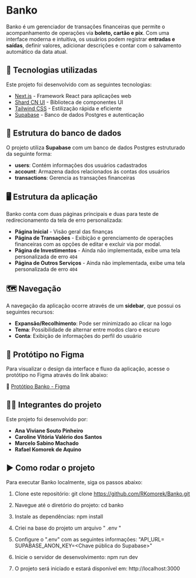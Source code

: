# Banko

Banko é um gerenciador de transações financeiras que permite o acompanhamento de operações via **boleto, cartão e pix**. Com uma interface moderna e intuitiva, os usuários podem registrar **entradas e saídas**, definir valores, adicionar descrições e contar com o salvamento automático da data atual.

## 🚀 Tecnologias utilizadas

Este projeto foi desenvolvido com as seguintes tecnologias:

- [Next.js](https://nextjs.org/) - Framework React para aplicações web
- [Shard CN UI](https://ui.shadcn.com/) - Biblioteca de componentes UI
- [Tailwind CSS](https://tailwindcss.com/) - Estilização rápida e eficiente
- [Supabase](https://supabase.com/) - Banco de dados Postgres e autenticação

## 📂 Estrutura do banco de dados

O projeto utiliza **Supabase** com um banco de dados Postgres estruturado da seguinte forma:

- **users**: Contém informações dos usuários cadastrados
- **account**: Armazena dados relacionados às contas dos usuários
- **transactions**: Gerencia as transações financeiras

## 🖥️ Estrutura da aplicação

Banko conta com duas páginas principais e duas para teste de redirecionamento da tela de erro personalizada:

- **Página Inicial** - Visão geral das finanças
- **Página de Transações** - Exibição e gerenciamento de operações financeiras com as opções de editar e excluir via por modal.
- **Página de Investimentos** - Ainda não implementada, exibe uma tela personalizada de erro `404`
- **Página de Outros Serviços** - Ainda não implementada, exibe uma tela personalizada de erro `404`

## 🗺️ Navegação

A navegação da aplicação ocorre através de um **sidebar**, que possui os seguintes recursos:

- **Expansão/Recolhimento**: Pode ser minimizado ao clicar na logo
- **Tema**: Possibilidade de alternar entre modos claro e escuro
- **Conta**: Exibição de informações do perfil do usuário

## 🎨 Protótipo no Figma

Para visualizar o design da interface e fluxo da aplicação, acesse o protótipo no Figma através do link abaixo:

🔗 [Protótipo Banko - Figma](https://www.figma.com/design/kST3RFJBwiKfNEdj03AwoY/Banko?node-id=1-3&t=6hVAH0v1dPyq3262-1)

## 🧑‍💻 Integrantes do projeto

Este projeto foi desenvolvido por:

- **Ana Viviane Souto Pinheiro**
- **Caroline Vitória Valério dos Santos**
- **Marcelo Sabino Machado**
- **Rafael Komorek de Aquino**

## ▶️ Como rodar o projeto

Para executar Banko localmente, siga os passos abaixo:

1. Clone este repositório:
  git clone https://github.com/RKomorek/Banko.git
  
2. Navegue até o diretório do projeto:
  cd banko
  
3. Instale as dependências:
  npm install
  
4. Criei na base do projeto um arquivo " .env "

5. Configure o ".env" com as seguintes informações:
"API_URL=<Url do Supabase>
SUPABASE_ANON_KEY=<Chave pública do Supabase>"

6. Inicie o servidor de desenvolvimento:
  npm run dev

7. O projeto será iniciado e estará disponível em:
  http://localhost:3000